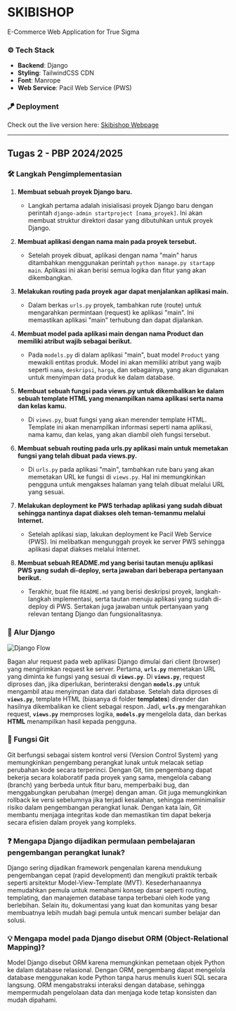 # SKIBISHOP
E-Commerce Web Application for True Sigma


### ⚙️ Tech Stack
- **Backend**: Django
- **Styling**: TailwindCSS CDN
- **Font**: Manrope
- **Web Service**: Pacil Web Service (PWS)

### 🪁 Deployment
Check out the live version here: [Skibishop Webpage](http://andrew-devito-skibishop.pbp.cs.ui.ac.id/)

---

## Tugas 2 - PBP 2024/2025

### 🛠️ Langkah Pengimplementasian

1. **Membuat sebuah proyek Django baru.**
   - Langkah pertama adalah inisialisasi proyek Django baru dengan perintah `django-admin startproject [nama_proyek]`. Ini akan membuat struktur direktori dasar yang dibutuhkan untuk proyek Django.

2. **Membuat aplikasi dengan nama main pada proyek tersebut.**
   - Setelah proyek dibuat, aplikasi dengan nama "main" harus ditambahkan menggunakan perintah `python manage.py startapp main`. Aplikasi ini akan berisi semua logika dan fitur yang akan dikembangkan.

3. **Melakukan routing pada proyek agar dapat menjalankan aplikasi main.**
   - Dalam berkas `urls.py` proyek, tambahkan rute (route) untuk mengarahkan permintaan (request) ke aplikasi "main". Ini memastikan aplikasi "main" terhubung dan dapat dijalankan.

4. **Membuat model pada aplikasi main dengan nama Product dan memiliki atribut wajib sebagai berikut.**
   - Pada `models.py` di dalam aplikasi "main", buat model `Product` yang mewakili entitas produk. Model ini akan memiliki atribut yang wajib seperti `nama`, `deskripsi`, `harga`, dan sebagainya, yang akan digunakan untuk menyimpan data produk ke dalam database.

5. **Membuat sebuah fungsi pada views.py untuk dikembalikan ke dalam sebuah template HTML yang menampilkan nama aplikasi serta nama dan kelas kamu.**
   - Di `views.py`, buat fungsi yang akan merender template HTML. Template ini akan menampilkan informasi seperti nama aplikasi, nama kamu, dan kelas, yang akan diambil oleh fungsi tersebut.

6. **Membuat sebuah routing pada urls.py aplikasi main untuk memetakan fungsi yang telah dibuat pada views.py.**
   - Di `urls.py` pada aplikasi "main", tambahkan rute baru yang akan memetakan URL ke fungsi di `views.py`. Hal ini memungkinkan pengguna untuk mengakses halaman yang telah dibuat melalui URL yang sesuai.

7. **Melakukan deployment ke PWS terhadap aplikasi yang sudah dibuat sehingga nantinya dapat diakses oleh teman-temanmu melalui Internet.**
   - Setelah aplikasi siap, lakukan deployment ke Pacil Web Service (PWS). Ini melibatkan mengunggah proyek ke server PWS sehingga aplikasi dapat diakses melalui Internet.

8. **Membuat sebuah README.md yang berisi tautan menuju aplikasi PWS yang sudah di-deploy, serta jawaban dari beberapa pertanyaan berikut.**
   - Terakhir, buat file `README.md` yang berisi deskripsi proyek, langkah-langkah implementasi, serta tautan menuju aplikasi yang sudah di-deploy di PWS. Sertakan juga jawaban untuk pertanyaan yang relevan tentang Django dan fungsionalitasnya.

### 🔄 Alur Django
![Django Flow](https://github.com/user-attachments/assets/f7bcf8d8-7192-4dd9-b10c-6aad7ea7f06d)

Bagan alur request pada web aplikasi Django dimulai dari client (browser) yang mengirimkan request ke server. Pertama, **`urls.py`** memetakan URL yang diminta ke fungsi yang sesuai di **`views.py`**. Di **`views.py`**, request diproses dan, jika diperlukan, berinteraksi dengan **`models.py`** untuk mengambil atau menyimpan data dari database. Setelah data diproses di **`views.py`**, template HTML (biasanya di folder **templates**) dirender dan hasilnya dikembalikan ke client sebagai respon. Jadi, **`urls.py`** mengarahkan request, **`views.py`** memproses logika, **`models.py`** mengelola data, dan berkas **HTML** menampilkan hasil kepada pengguna.

### 🔧 Fungsi Git

Git berfungsi sebagai sistem kontrol versi (Version Control System) yang memungkinkan pengembang perangkat lunak untuk melacak setiap perubahan kode secara terperinci. Dengan Git, tim pengembang dapat bekerja secara kolaboratif pada proyek yang sama, mengelola cabang (branch) yang berbeda untuk fitur baru, memperbaiki bug, dan menggabungkan perubahan (merge) dengan aman. Git juga memungkinkan rollback ke versi sebelumnya jika terjadi kesalahan, sehingga meminimalisir risiko dalam pengembangan perangkat lunak. Dengan kata lain, Git membantu menjaga integritas kode dan memastikan tim dapat bekerja secara efisien dalam proyek yang kompleks.

### ❓ Mengapa Django dijadikan permulaan pembelajaran pengembangan perangkat lunak?

Django sering dijadikan framework pengenalan karena mendukung pengembangan cepat (rapid development) dan mengikuti praktik terbaik seperti arsitektur Model-View-Template (MVT). Kesederhanaannya memudahkan pemula untuk memahami konsep dasar seperti routing, templating, dan manajemen database tanpa terbebani oleh kode yang berlebihan. Selain itu, dokumentasi yang kuat dan komunitas yang besar membuatnya lebih mudah bagi pemula untuk mencari sumber belajar dan solusi.

### 💡 Mengapa model pada Django disebut ORM (Object-Relational Mapping)?

Model Django disebut ORM karena memungkinkan pemetaan objek Python ke dalam database relasional. Dengan ORM, pengembang dapat mengelola database menggunakan kode Python tanpa harus menulis kueri SQL secara langsung. ORM mengabstraksi interaksi dengan database, sehingga mempermudah pengelolaan data dan menjaga kode tetap konsisten dan mudah dipahami.
